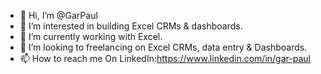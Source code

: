 - 👋 Hi, I’m @GarPaul
- 👀 I’m interested in building Excel CRMs & dashboards.
- 🌱 I’m currently working with Excel. 
- 💞️ I’m looking to freelancing on Excel CRMs, data entry & Dashboards. 
- 📫 How to reach me 
On LinkedIn:https://www.linkedin.com/in/gar-paul


<!---
GarPaul/GarPaul is a ✨ special ✨ repository because its `README.md` (this file) appears on your GitHub profile.
You can click the Preview link to take a look at your changes.
--->
